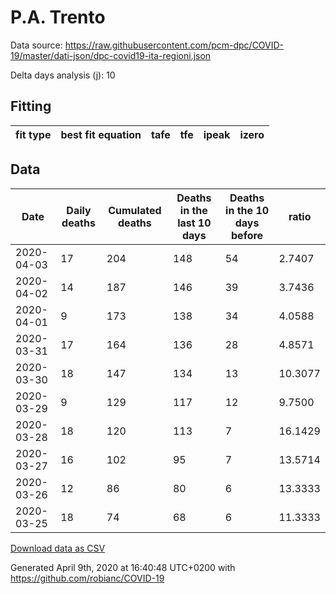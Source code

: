 # P.A. Trento

Data source: https://raw.githubusercontent.com/pcm-dpc/COVID-19/master/dati-json/dpc-covid19-ita-regioni.json

Delta days analysis (j): 10

## Fitting 
|fit type|best fit equation|tafe|tfe|ipeak|izero|
|-------|-----|--------|------|---|---|

## Data
|Date|Daily deaths|Cumulated deaths|Deaths in the last 10 days|Deaths in the 10 days before|ratio|
|----|----------|-----------|-------|--------------------|-----|
|2020-04-03|17|204|148|54|2.7407|
|2020-04-02|14|187|146|39|3.7436|
|2020-04-01|9|173|138|34|4.0588|
|2020-03-31|17|164|136|28|4.8571|
|2020-03-30|18|147|134|13|10.3077|
|2020-03-29|9|129|117|12|9.7500|
|2020-03-28|18|120|113|7|16.1429|
|2020-03-27|16|102|95|7|13.5714|
|2020-03-26|12|86|80|6|13.3333|
|2020-03-25|18|74|68|6|11.3333|

[Download data as CSV](COVID-19_p.a._trento_j10_2020-04-03.csv)

Generated April 9th, 2020 at 16:40:48 UTC+0200 with https://github.com/robianc/COVID-19
